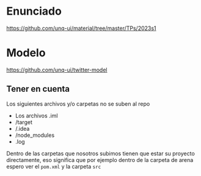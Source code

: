 # Enunciado

https://github.com/unq-ui/material/tree/master/TPs/2023s1

# Modelo

https://github.com/unq-ui/twitter-model

## Tener en cuenta

Los siguientes archivos y/o carpetas no se suben al repo

* Los archivos .iml 
* /target
* /.idea
* /node_modules
* .log

Dentro de las carpetas que nosotros subimos tienen que estar su proyecto directamente, eso significa que por ejemplo dentro de la carpeta de arena espero ver el `pom.xml` y la carpeta `src`

